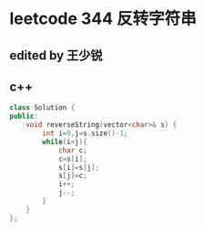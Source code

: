 # leetcode 344 反转字符串
## edited by 王少锐
## c++



```cpp
class Solution {
public:
    void reverseString(vector<char>& s) {
        int i=0,j=s.size()-1;
        while(i<j){
            char c;
            c=s[i];
            s[i]=s[j];
            s[j]=c;
            i++;
            j--;
        }
    }
};

```

